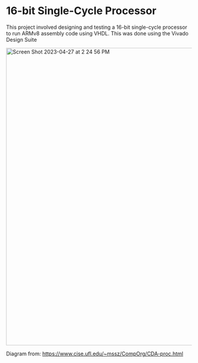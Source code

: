 # 16-bit Single-Cycle Processor
This project involved designing and testing a 16-bit single-cycle processor to run ARMv8 assembly code using VHDL. This was done using the Vivado Design Suite

<img width="809" alt="Screen Shot 2023-04-27 at 2 24 56 PM" src="https://user-images.githubusercontent.com/99049949/234957457-38b3c6d1-b059-4405-a5e1-76028835e6e9.png">

Diagram from: https://www.cise.ufl.edu/~mssz/CompOrg/CDA-proc.html

